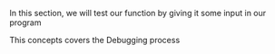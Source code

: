 In this section, we will test our function by giving it some 
input in our program

This concepts covers the Debugging process
